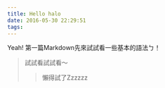 ```yaml
---
title: Hello halo
date: 2016-05-30 22:29:51
tags:
---
```


Yeah! 第一篇Markdown先來試試看一些基本的語法ㄅ！

> 試試看試試看～
>> 懶得試了Zzzzzz
